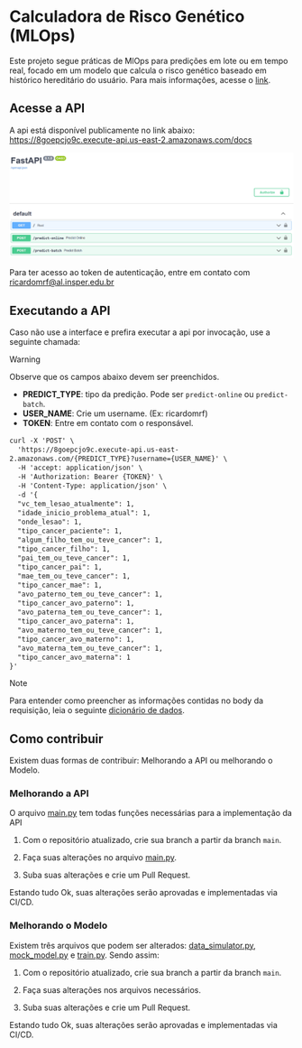 # Calculadora de Risco Genético (MLOps)
Este projeto segue práticas de MlOps para predições em lote ou em tempo real, focado em um modelo que calcula o risco genético baseado em histórico hereditário do usuário. Para mais informações, acesse o [link](https://github.com/RicardoMourao-py/Cancer-Risk-Calculator).

## Acesse a API

A api está disponível publicamente no link abaixo:
https://8goepcjo9c.execute-api.us-east-2.amazonaws.com/docs

![alt text](img/api_interface.png)

Para ter acesso ao token de autenticação, entre em contato com ricardomrf@al.insper.edu.br

## Executando a API

Caso não use a interface e prefira executar a api por invocação, use a seguinte chamada:

> [!WARNING]
> Observe que os campos abaixo devem ser preenchidos.
> - **PREDICT_TYPE**: tipo da predição. Pode ser `predict-online` ou `predict-batch`.
> - **USER_NAME**: Crie um username. (Ex: ricardomrf)
> - **TOKEN**: Entre em contato com o responsável.

```
curl -X 'POST' \
  'https://8goepcjo9c.execute-api.us-east-2.amazonaws.com/{PREDICT_TYPE}?username={USER_NAME}' \
  -H 'accept: application/json' \
  -H 'Authorization: Bearer {TOKEN}' \
  -H 'Content-Type: application/json' \
  -d '{
  "vc_tem_lesao_atualmente": 1,
  "idade_inicio_problema_atual": 1,
  "onde_lesao": 1,
  "tipo_cancer_paciente": 1,
  "algum_filho_tem_ou_teve_cancer": 1,
  "tipo_cancer_filho": 1,
  "pai_tem_ou_teve_cancer": 1,
  "tipo_cancer_pai": 1,
  "mae_tem_ou_teve_cancer": 1,
  "tipo_cancer_mae": 1,
  "avo_paterno_tem_ou_teve_cancer": 1,
  "tipo_cancer_avo_paterno": 1,
  "avo_paterna_tem_ou_teve_cancer": 1,
  "tipo_cancer_avo_paterna": 1,
  "avo_materno_tem_ou_teve_cancer": 1,
  "tipo_cancer_avo_materno": 1,
  "avo_materna_tem_ou_teve_cancer": 1,
  "tipo_cancer_avo_materna": 1
}'
```

> [!NOTE]
> Para entender como preencher as informações contidas no body da requisição, leia o seguinte [dicionário de dados]().

## Como contribuir

Existem duas formas de contribuir: Melhorando a API ou melhorando o Modelo.

### Melhorando a API
O arquivo [main.py](main.py) tem todas funções necessárias para a implementação da API

1. Com o repositório atualizado, crie sua branch a partir da branch `main`. 

2. Faça suas alterações no arquivo [main.py](main.py).

3. Suba suas alterações e crie um Pull Request. 

Estando tudo Ok, suas alterações serão aprovadas e implementadas via CI/CD.

### Melhorando o Modelo

Existem três arquivos que podem ser alterados: [data_simulator.py](model\simulator\data_simulator.py), [mock_model.py](model\mock_model.py) e [train.py](model\train.py). Sendo assim:

1. Com o repositório atualizado, crie sua branch a partir da branch `main`. 

2. Faça suas alterações nos arquivos necessários.

3. Suba suas alterações e crie um Pull Request. 

Estando tudo Ok, suas alterações serão aprovadas e implementadas via CI/CD.